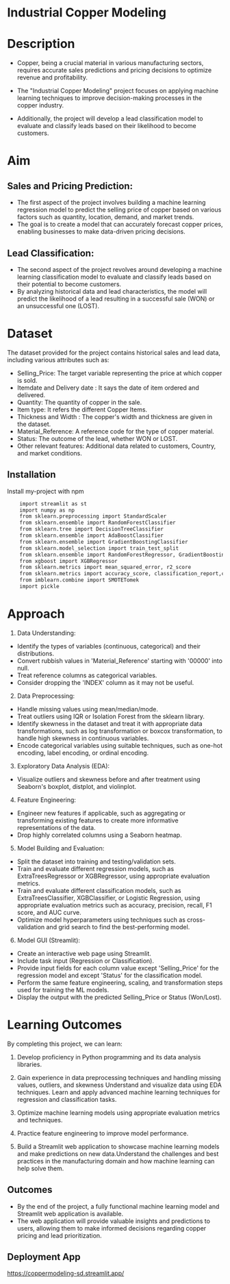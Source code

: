 
# Industrial Copper Modeling

# Description

- Copper, being a crucial material in various manufacturing sectors, requires accurate sales predictions and pricing decisions to optimize revenue and profitability.

- The "Industrial Copper Modeling" project focuses on applying machine learning techniques to improve decision-making processes in the copper industry.


- Additionally, the project will develop a lead classification model to evaluate and classify leads based on their likelihood to become customers. 
# Aim

## Sales and Pricing Prediction:
- The first aspect of the project involves building a machine learning regression model to predict the selling price of copper based on various factors such as quantity, location, demand, and market trends.
-  The goal is to create a model that can accurately forecast copper prices, enabling businesses to make data-driven pricing decisions.

## Lead Classification:
- The second aspect of the project revolves around developing a machine learning classification model to evaluate and classify leads based on their potential to become customers. 
- By analyzing historical data and lead characteristics, the model will predict the likelihood of a lead resulting in a successful sale (WON) or an unsuccessful one (LOST).



# Dataset

The dataset provided for the project contains historical sales and lead data, including various attributes such as:

- Selling_Price: The target variable representing the price at which copper is sold.
- Itemdate and Delivery date : It says the date of item ordered and delivered.
- Quantity: The quantity of copper in the sale.
- Item type: It refers the different Copper Items. 
- Thickness and Width : The copper's width and thickness are given in the dataset.
- Material_Reference: A reference code for the type of copper material.
- Status: The outcome of the lead, whether WON or LOST.
- Other relevant features: Additional data related to customers, Country, and market conditions.
## Installation

Install my-project with npm

```bash
    import streamlit as st
    import numpy as np
    from sklearn.preprocessing import StandardScaler
    from sklearn.ensemble import RandomForestClassifier
    from sklearn.tree import DecisionTreeClassifier
    from sklearn.ensemble import AdaBoostClassifier
    from sklearn.ensemble import GradientBoostingClassifier
    from sklearn.model_selection import train_test_split
    from sklearn.ensemble import RandomForestRegressor, GradientBoostingRegressor, ExtraTreesRegressor
    from xgboost import XGBRegressor
    from sklearn.metrics import mean_squared_error, r2_score
    from sklearn.metrics import accuracy_score, classification_report,confusion_matrix
    from imblearn.combine import SMOTETomek
    import pickle
```
# Approach
1. Data Understanding:

- Identify the types of variables (continuous, categorical) and their distributions.
- Convert rubbish values in 'Material_Reference' starting with '00000' into null.
- Treat reference columns as categorical variables.
- Consider dropping the 'INDEX' column as it may not be useful.

2. Data Preprocessing:

- Handle missing values using mean/median/mode.
- Treat outliers using IQR or Isolation Forest from the sklearn library.
- Identify skewness in the dataset and treat it with appropriate data transformations, such as log transformation or boxcox transformation, to handle high skewness in continuous variables.
- Encode categorical variables using suitable techniques, such as one-hot encoding, label encoding, or ordinal encoding.

3. Exploratory Data Analysis (EDA):

- Visualize outliers and skewness before and after treatment using Seaborn's boxplot, distplot, and violinplot.
4. Feature Engineering:

- Engineer new features if applicable, such as aggregating or transforming existing features to create more informative representations of the data.
- Drop highly correlated columns using a Seaborn heatmap.
5. Model Building and Evaluation:

- Split the dataset into training and testing/validation sets.
- Train and evaluate different regression models, such as ExtraTreesRegressor or XGBRegressor, using appropriate evaluation metrics.
- Train and evaluate different classification models, such as ExtraTreesClassifier, XGBClassifier, or Logistic Regression, using appropriate evaluation metrics such as accuracy, precision, recall, F1 score, and AUC curve.
- Optimize model hyperparameters using techniques such as cross-validation and grid search to find the best-performing model.
6. Model GUI (Streamlit):

- Create an interactive web page using Streamlit.
- Include task input (Regression or Classification).
- Provide input fields for each column value except 'Selling_Price' for the regression model and except 'Status' for the classification model.
- Perform the same feature engineering, scaling, and transformation steps used for training the ML models.
- Display the output with the predicted Selling_Price or Status (Won/Lost).



# Learning Outcomes

By completing this project, we can learn:

1. Develop proficiency in Python programming and its data analysis libraries.

2. Gain experience in data preprocessing techniques and handling missing values, outliers, and skewness
Understand and visualize data using EDA techniques.
Learn and apply advanced machine learning techniques for regression and classification tasks.

3. Optimize machine learning models using appropriate evaluation metrics and techniques.

4. Practice feature engineering to improve model performance.

5. Build a Streamlit web application to showcase machine learning models and make predictions on new data.Understand the challenges and best practices in the manufacturing domain and how machine learning can help solve them.

## Outcomes

- By the end of the project, a fully functional machine learning model and Streamlit web application is available.
-  The web application will provide valuable insights and predictions to users, allowing them to make informed decisions regarding copper pricing and lead prioritization.


## Deployment App

https://coppermodeling-sd.streamlit.app/
